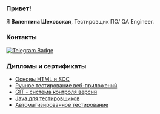 ### Привет!
Я <b>Валентина Шеховская</b>, Тестировщик ПО/ QA Engineer.

### Контакты
<div id="badges">
  <a href="https://t.me/vava321">
    <img src="https://img.shields.io/badge/Telegram-blue?style=for-the-badge&logo=Telegram&logoColor=white" alt="Telegram Badge"/>
  </a>
</div>

### Дипломы и сертификаты

+ [Основы HTML и SCC](https://github.com/hiiamvalya/hiiamvalya/blob/main/%D0%9E%D1%81%D0%BD%D0%BE%D0%B2%D1%8B%20HTML%20%D0%B8%20CSS.pdf)
+ [Ручное тестирование веб-приложений](https://github.com/hiiamvalya/hiiamvalya/blob/main/%D0%A0%D1%83%D1%87%D0%BD%D0%BE%D0%B5%20%D1%82%D0%B5%D1%81%D1%82%D0%B8%D1%80%D0%BE%D0%B2%D0%B0%D0%BD%D0%B8%D0%B5%20%D0%B2%D0%B5%D0%B1-%D0%BF%D1%80%D0%B8%D0%BB%D0%BE%D0%B6%D0%B5%D0%BD%D0%B8%D0%B9.pdf)
+ [GIT - система контроля версий](https://github.com/hiiamvalya/hiiamvalya/blob/main/Git%20%E2%80%94%20%D1%81%D0%B8%D1%81%D1%82%D0%B5%D0%BC%D0%B0%20%D0%BA%D0%BE%D0%BD%D1%82%D1%80%D0%BE%D0%BB%D1%8F%20%D0%B2%D0%B5%D1%80%D1%81%D0%B8%D0%B9.pdf)
+ [Java для тестировщиков](https://github.com/hiiamvalya/hiiamvalya/blob/main/Java%20%D0%B4%D0%BB%D1%8F%20%D1%82%D0%B5%D1%81%D1%82%D0%B8%D1%80%D0%BE%D0%B2%D1%89%D0%B8%D0%BA%D0%BE%D0%B2.pdf)
+ [Автоматизированное тестирование]()
